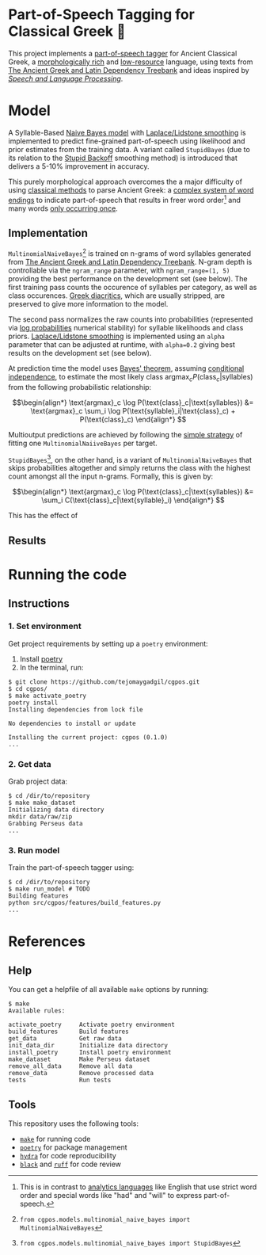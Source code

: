 Part-of-Speech Tagging for Classical Greek 🏺
==============================
This project implements a [part-of-speech tagger](https://en.wikipedia.org/wiki/Part-of-speech_tagging) for Ancient Classical Greek, a [morphologically rich](https://arxiv.org/pdf/2005.01330.pdf) and [low-resource](https://arxiv.org/pdf/2006.07264.pdf) language, using texts from [The Ancient Greek and Latin Dependency Treebank](https://perseusdl.github.io/treebank_data/) and ideas inspired by [*Speech and Language Processing*](https://web.stanford.edu/~jurafsky/slp3/).

# Model
A Syllable-Based [Naive Bayes model](https://en.wikipedia.org/wiki/Naive_Bayes_classifier) with [Laplace/Lidstone smoothing](https://en.wikipedia.org/wiki/Additive_smoothing) is implemented to predict fine-grained part-of-speech using likelihood and prior estimates from the training data. A variant called `StupidBayes` (due to its relation to the [Stupid Backoff](https://aclanthology.org/D07-1090.pdf) smoothing method) is introduced that delivers a 5-10% improvement in accuracy.

This purely morphological approach overcomes the a major difficulty of using [classical methods](https://en.wikipedia.org/wiki/Hidden_Markov_model) to parse Ancient Greek: a [complex system of word endings](https://en.wiktionary.org/wiki/Appendix:Ancient_Greek_grammar_tables) to indicate part-of-speech that results in freer word order[^1] and many words [only occurring once](https://en.wikipedia.org/wiki/Hapax_legomenon). 

## Implementation

`MultinomialNaiveBayes`[^2] is trained on n-grams of word syllables generated from [The Ancient Greek and Latin Dependency Treebank](https://perseusdl.github.io/treebank_data/). N-gram depth is controllable via the `ngram_range` parameter, with `ngram_range=(1, 5)` providing the best performance on the development set (see below). The first training pass counts the occurence of syllables per category, as well as class occurences. [Greek diacritics](https://en.wikipedia.org/wiki/Greek_diacritics), which are usually stripped, are preserved to give more information to the model. 

The second pass normalizes the raw counts into probabilities (represented via [log probabilities](https://en.wikipedia.org/wiki/Log_probability) numerical stability) for syllable likelihoods and class priors. [Laplace/Lidstone smoothing](https://en.wikipedia.org/wiki/Additive_smoothing) is implemented using an `alpha` parameter that can be adjusted at runtime, with `alpha=0.2` giving best results on the development set (see below).

At prediction time the model uses [Bayes' theorem](https://en.wikipedia.org/wiki/Bayes%27_theorem), assuming [conditional independence](https://en.wikipedia.org/wiki/Conditional_independence#Uses_in_Bayesian_inference), to estimate the most likely class $\text{argmax}_c P(\text{class}_c|\text{syllables})$ from the following probabilistic relationship:

$$\begin{align*} 
\text{argmax}_c \log P(\text{class}_c|\text{syllables}) &= \text{argmax}_c \sum_i  \log P(\text{syllable}_i|\text{class}_c)  + P(\text{class}_c)
\end{align*} $$

Multioutput predictions are achieved by following the [simple strategy](https://scikit-learn.org/stable/modules/generated/sklearn.multioutput.MultiOutputClassifier.html) of fitting one `MultinomialNaiiveBayes` per target.

`StupidBayes`[^3], on the other hand, is a variant of `MultinomialNaiveBayes` that skips probabilities altogether and simply returns the class with the highest count amongst all the input n-grams. Formally, this is given by: 

$$\begin{align*} 
\text{argmax}_c \log P(\text{class}_c|\text{syllables}) &= \sum_i  C(\text{class}_c|\text{syllable}_i)
\end{align*} $$

This has the effect of 



## Results




[^1]: This is in contrast to [analytics languages](https://en.wikipedia.org/wiki/Analytic_language) like English that use strict word order and special words like "had" and "will" to express part-of-speech.

[^2]: `from cgpos.models.multinomial_naive_bayes import MultinomialNaiveBayes`

[^3]: `from cgpos.models.multinomial_naive_bayes import StupidBayes`

# Running the code
## Instructions
### 1. Set environment
Get project requirements by setting up a `poetry` environment:
1. Install [poetry](https://python-poetry.org/docs/#installation)
2. In the terminal, run:
```
$ git clone https://github.com/tejomaygadgil/cgpos.git
$ cd cgpos/
$ make activate_poetry
poetry install
Installing dependencies from lock file

No dependencies to install or update

Installing the current project: cgpos (0.1.0)
...
```

### 2. Get data
Grab project data:
```
$ cd /dir/to/repository
$ make make_dataset
Initializing data directory
mkdir data/raw/zip
Grabbing Perseus data
...
```

### 3. Run model
Train the part-of-speech tagger using: 
```
$ cd /dir/to/repository
$ make run_model # TODO
Building features
python src/cgpos/features/build_features.py
...
```


# References
## Help
You can get a helpfile of all available `make` options by running:
```
$ make
Available rules:

activate_poetry     Activate poetry environment 
build_features      Build features 
get_data            Get raw data 
init_data_dir       Initialize data directory 
install_poetry      Install poetry environment 
make_dataset        Make Perseus dataset 
remove_all_data     Remove all data 
remove_data         Remove processed data 
tests               Run tests 

```

## Tools
This repository uses the following tools:
* [`make`](https://www.gnu.org/software/make/) for running code
* [`poetry`](https://python-poetry.org) for package management 
* [`hydra`](https://hydra.cc/) for code reproducibility
* [`black`](https://github.com/psf/black) and [`ruff`](https://github.com/charliermarsh/ruff-pre-commit) for code review


